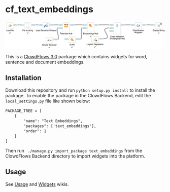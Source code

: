 # cf_text_embeddings

![Text Embeddings ClowdFlows Workflow](clowdflows_workflow.png)

This is a [ClowdFlows 3.0](https://github.com/xflows/clowdflows-backend) package which contains widgets for word, sentence and document embeddings.

## Installation
Download this repository and run `python setup.py install` to install the package.
To enable the package in the ClowdFlows Backend, edit the `local_settings.py` file like shown below:
```
PACKAGE_TREE = [
    {
        "name": "Text Embeddings",
        "packages": ['text_embeddings'],
        "order": 1
    }
]
```
Then run ` ./manage.py import_package text_embeddings` from the ClowdFlows Backend directory to import widgets into the platform.

## Usage
See [Usage](https://github.com/xflows/cf_text_embeddings/wiki/Usage) and [Widgets](https://github.com/xflows/cf_text_embeddings/wiki/Widgets) wikis.
